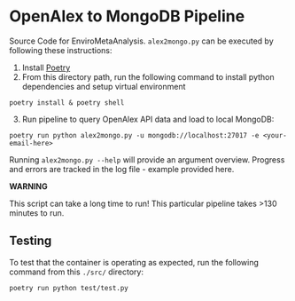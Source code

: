 # OpenAlex to MongoDB Pipeline

Source Code for EnviroMetaAnalysis. `alex2mongo.py` can be executed by following these instructions:

1. Install [Poetry](https://python-poetry.org/docs/)
2. From this directory path, run the following command to install python dependencies and setup virtual environment
```shell
poetry install & poetry shell
```
3. Run pipeline to query OpenAlex API data and load to local MongoDB: 
```shell
poetry run python alex2mongo.py -u mongodb://localhost:27017 -e <your-email-here>
```

Running `alex2mongo.py --help` will provide an argument overview. Progress and errors are tracked in the log file - example provided here. 

**WARNING**

This script can take a long time to run! This particular pipeline takes >130 minutes to run.

## Testing

To test that the container is operating as expected, run the following command from this `./src/` directory: 
```shell
poetry run python test/test.py
```
